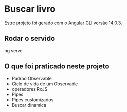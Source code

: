 # Buscar livro

Estre projeto foi gerado com o [Angular CLI](https://github.com/angular/angular-cli) versão 14.0.3.

## Rodar o servido

ng serve

## O que foi praticado neste projeto
- Padrao Observable
- Ciclo de vida de um Observable
- operadores RxJS
- Pipes
- Pipes customizados
- Buscar dinamica
